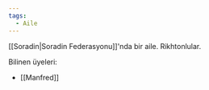 ```yaml
---  
tags:  
  - Aile  
---  
```

[[Soradin|Soradin Federasyonu]]'nda bir aile. Rikhtonlular.  
  
Bilinen üyeleri:  
- [[Manfred]]
